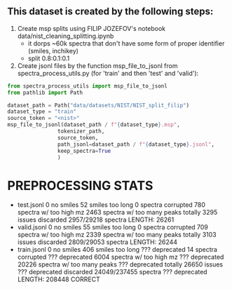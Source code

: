 ## This dataset is created by the following steps:
1. Create msp splits using FILIP JOZEFOV's notebook data/nist_cleaning_splitting.ipynb
   - it dorps ~60k spectra that don't have some form of proper identifier (smiles, inchikey)
   - split 0.8:0.1:0.1
2. Create jsonl files by the function msp_file_to_jsonl from spectra_process_utils.py (for 'train' and then 'test' and 'valid'):

```python
from spectra_process_utils import msp_file_to_jsonl
from pathlib import Path

dataset_path = Path("data/datasets/NIST/NIST_split_filip")
dataset_type = "train"
source_token = "<nist>"
msp_file_to_jsonl(dataset_path / f"{dataset_type}.msp",
                tokenizer_path,
                source_token,
                path_jsonl=dataset_path / f"{dataset_type}.jsonl",
                keep_spectra=True
                )
```

# PREPROCESSING STATS
 - test.jsonl
   0 no smiles
   52 smiles too long
   0 spectra corrupted
   780 spectra w/ too high mz
   2463 spectra w/ too many peaks
   totally 3295 issues
   discarded 2957/29218 spectra 
   LENGTH: 26261
 - valid.jsonl
   0 no smiles
   55 smiles too long
   0 spectra corrupted
   709 spectra w/ too high mz
   2339 spectra w/ too many peaks
   totally 3103 issues
   discarded 2809/29053 spectra 
   LENGTH: 26244
 - train.jsonl
    0 no smiles
    406 smiles too long              ??? deprecated
    14 spectra corrupted             ??? deprecated
    6004 spectra w/ too high mz      ??? deprecated
    20226 spectra w/ too many peaks  ??? deprecated
    totally 26650 issues             ??? deprecated
    discarded 24049/237455 spectra   ??? deprecated
    LENGTH: 208448                   CORRECT       